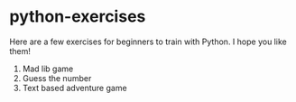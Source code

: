 # python-exercises

Here are a few exercises for beginners to train with Python. I hope you like them!

1. Mad lib game
2. Guess the number
3. Text based adventure game

